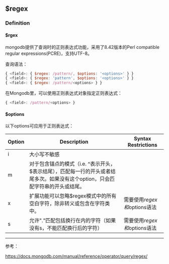## $regex

### Definition

#### $rgex

mongodb提供了查询时的正则表达式功能，采用了8.42版本的Perl compatible regular expressions(PCRE)，支持UTF-8。



查询语法：

```js
{ <field>: { $regex: /pattern/, $options: '<options>' } }
{ <field>: { $regex: 'pattern', $options: '<options>' } }
{ <field>: { $regex: /pattern/<options> } }
```

在Mongodb里，可以使用正则表达式对象指定正则表达式：

```js
{ <field>: /pattern/<options> }
```



#### $options



以下options可应用于正则表达式：

| Option | Description                                                            | Syntax Restrictions   |
| ------ | ---------------------------------------------------------------------- | --------------------- |
| i      | 大小写不敏感                                                                 |                       |
| m      | 对于包含锚点的模式（i.e. ^表示开头，$表示结尾），匹配每一行的开头或者结尾多次。如果没有这个option，只会匹配字符串的开头或结尾。 |                       |
| x      | 扩展功能可以忽略$regex模式中的所有空白字符，除非转义或包含在字符类中。                                 | 需要使用$regex和$options语法 |
| s      | 允许"."匹配包括换行在内的字符（如果没有s，不能匹配换行后的字符）                                     | 需要使用$regex和$options语法 |



---

参考：

https://docs.mongodb.com/manual/reference/operator/query/regex/


